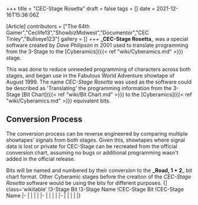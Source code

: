 +++
title = "CEC-Stage Rosetta"
draft = false
tags = []
date = 2021-12-16T15:36:06Z

[Article]
contributors = ["The 64th Gamer","Ceclife13","ShowbizMidwest","Documentor","CEC Tinley","Bullseye123"]
gallery = []
+++
**_CEC-Stage Rosetta**_ was a special software created by _Dave Philipson_ in 2001 used to translate programming from the 3-Stage to the [Cyberamics]({{< ref "wiki/Cyberamics.md" >}}) stage.

This was done to reduce unneeded programming of characters across both stages, and began use in the Fabulous World Adventure showtape of August 1999. The name _CEC-Stage Rosetta_ was used as the software could be described as 'Translating' the programming information from the 3-Stage [Bit Chart]({{< ref "wiki/Bit Chart.md" >}}) to the [Cyberamics]({{< ref "wiki/Cyberamics.md" >}}) equivalent bits.

## Conversion Process ##
The conversion process can be reverse engineered by comparing multiple showtapes' signals from both stages. Given this, showtapes where signal data is lost or private for CEC-Stage can be recreated from the official conversion chart, assuming no bugs or additional programming wasn't added in the official release.

Bits will be named and numbered by their conversion to the **_Road, 1 + 2**_ bit chart format. Other Cyberamic stages before the creation of the _CEC-Stage Rosetta_ software would be using the bits for different purposes. 
{| class='wikitable'
!3-Stage Bit
!3-Stage Name
!CEC-Stage Bit
!CEC-Stage Name
|-
|
|
|
|
|-
|
|
|
|
|-
|
|
|
|
|}